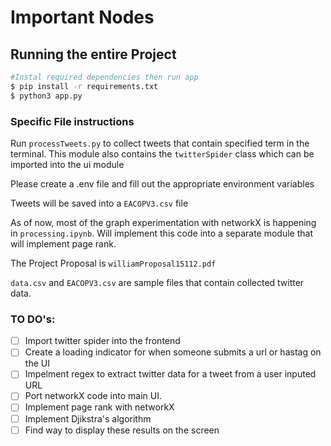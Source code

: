 # Important Nodes

## Running the entire Project

```bash
#Instal required dependencies then run app
$ pip install -r requirements.txt
$ python3 app.py
```

### Specific File instructions

Run `processTweets.py` to collect tweets that contain specified term in the terminal. This module also contains the `twitterSpider` class which can be imported into the ui module

Please create a .env file and fill out the appropriate environment variables

Tweets will be saved into a `EACOPV3.csv` file

As of now, most of the graph experimentation with networkX is happening in `processing.ipynb`. Will implement this code into
a separate module that will implement page rank.

The Project Proposal is `williamProposal15112.pdf`

`data.csv` and `EACOPV3.csv` are sample files that contain collected twitter data.

### TO DO's:

- [ ] Import twitter spider into the frontend
- [ ] Create a loading indicator for when someone submits a url or hastag on the UI
- [ ] Impelment regex to extract twitter data for a tweet from a user inputed URL
- [ ] Port networkX code into main UI.
- [ ] Implement page rank with networkX
- [ ] Implement Djikstra's algorithm
- [ ] Find way to display these results on the screen
